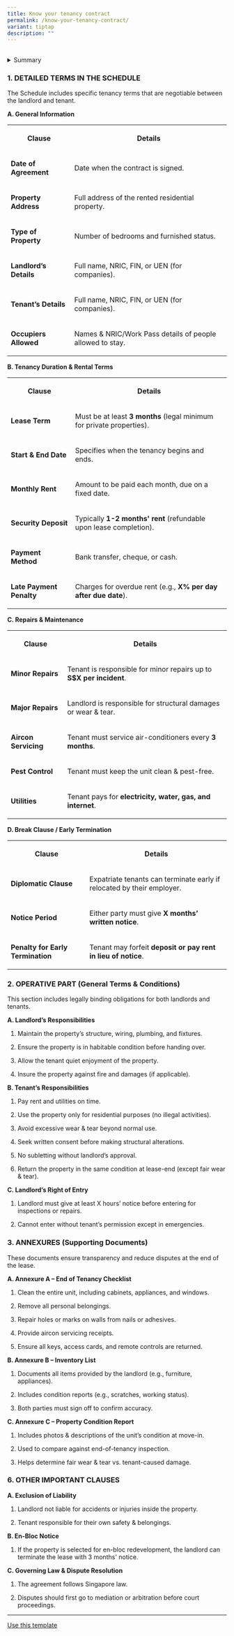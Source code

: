```yaml
---
title: Know your tenancy contract
permalink: /know-your-tenancy-contract/
variant: tiptap
description: ""
---
```

<h2></h2>
<div data-type="detailGroup" class="isomer-accordion-group isomer-accordion isomer-accordion-white">
<details class="isomer-details">
<summary>Summary</summary>
<div data-type="detailsContent" class="isomer-details-content">
<p>✔ Mandatory Minimum Lease: 3 months (for private residential properties).
<br>✔ Security Deposit: Typically 1-2 months' rent (refundable).
<br>✔ Minor Repairs: Tenant covers up to S$X per incident; major repairs are
landlord’s duty.
<br>✔ Aircon Servicing: Tenant must service it every 3 months.
<br>✔ Early Termination: Diplomatic Clause applies for expats (if included).
<br>✔ End-of-Tenancy Inspection: Unit must be clean &amp; in original condition.</p>
</div>
</details>
</div>
<p></p>
<h3>1. DETAILED TERMS IN THE SCHEDULE</h3>
<p>The Schedule includes specific tenancy terms that are negotiable between
the landlord and tenant.</p>
<p><strong>A. General Information</strong>
</p>
<table style="minWidth: 50px">
<colgroup>
<col>
<col>
</colgroup>
<tbody>
<tr>
<th rowspan="1" colspan="1">
<p>Clause</p>
</th>
<th rowspan="1" colspan="1">
<p>Details</p>
</th>
</tr>
<tr>
<td rowspan="1" colspan="1">
<p><strong>Date of Agreement</strong>
</p>
</td>
<td rowspan="1" colspan="1">
<p>Date when the contract is signed.</p>
</td>
</tr>
<tr>
<td rowspan="1" colspan="1">
<p><strong>Property Address</strong>
</p>
</td>
<td rowspan="1" colspan="1">
<p>Full address of the rented residential property.</p>
</td>
</tr>
<tr>
<td rowspan="1" colspan="1">
<p><strong>Type of Property</strong>
</p>
</td>
<td rowspan="1" colspan="1">
<p>Number of bedrooms and furnished status.</p>
</td>
</tr>
<tr>
<td rowspan="1" colspan="1">
<p><strong>Landlord’s Details</strong>
</p>
</td>
<td rowspan="1" colspan="1">
<p>Full name, NRIC, FIN, or UEN (for companies).</p>
</td>
</tr>
<tr>
<td rowspan="1" colspan="1">
<p><strong>Tenant’s Details</strong>
</p>
</td>
<td rowspan="1" colspan="1">
<p>Full name, NRIC, FIN, or UEN (for companies).</p>
</td>
</tr>
<tr>
<td rowspan="1" colspan="1">
<p><strong>Occupiers Allowed</strong>
</p>
</td>
<td rowspan="1" colspan="1">
<p>Names &amp; NRIC/Work Pass details of people allowed to stay.</p>
</td>
</tr>
</tbody>
</table>
<p></p>
<p><strong>B. Tenancy Duration &amp; Rental Terms</strong>
</p>
<table style="minWidth: 50px">
<colgroup>
<col>
<col>
</colgroup>
<tbody>
<tr>
<th rowspan="1" colspan="1">
<p>Clause</p>
</th>
<th rowspan="1" colspan="1">
<p>Details</p>
</th>
</tr>
<tr>
<td rowspan="1" colspan="1">
<p><strong>Lease Term</strong>
</p>
</td>
<td rowspan="1" colspan="1">
<p>Must be at least <strong>3 months</strong> (legal minimum for private properties).</p>
</td>
</tr>
<tr>
<td rowspan="1" colspan="1">
<p><strong>Start &amp; End Date</strong>
</p>
</td>
<td rowspan="1" colspan="1">
<p>Specifies when the tenancy begins and ends.</p>
</td>
</tr>
<tr>
<td rowspan="1" colspan="1">
<p><strong>Monthly Rent</strong>
</p>
</td>
<td rowspan="1" colspan="1">
<p>Amount to be paid each month, due on a fixed date.</p>
</td>
</tr>
<tr>
<td rowspan="1" colspan="1">
<p><strong>Security Deposit</strong>
</p>
</td>
<td rowspan="1" colspan="1">
<p>Typically <strong>1-2 months' rent</strong> (refundable upon lease completion).</p>
</td>
</tr>
<tr>
<td rowspan="1" colspan="1">
<p><strong>Payment Method</strong>
</p>
</td>
<td rowspan="1" colspan="1">
<p>Bank transfer, cheque, or cash.</p>
</td>
</tr>
<tr>
<td rowspan="1" colspan="1">
<p><strong>Late Payment Penalty</strong>
</p>
</td>
<td rowspan="1" colspan="1">
<p>Charges for overdue rent (e.g., <strong>X% per day after due date</strong>).</p>
</td>
</tr>
</tbody>
</table>
<p></p>
<p><strong>C. Repairs &amp; Maintenance</strong>
</p>
<table style="minWidth: 50px">
<colgroup>
<col>
<col>
</colgroup>
<tbody>
<tr>
<th rowspan="1" colspan="1">
<p>Clause</p>
</th>
<th rowspan="1" colspan="1">
<p>Details</p>
</th>
</tr>
<tr>
<td rowspan="1" colspan="1">
<p><strong>Minor Repairs</strong>
</p>
</td>
<td rowspan="1" colspan="1">
<p>Tenant is responsible for minor repairs up to <strong>S$X per incident</strong>.</p>
</td>
</tr>
<tr>
<td rowspan="1" colspan="1">
<p><strong>Major Repairs</strong>
</p>
</td>
<td rowspan="1" colspan="1">
<p>Landlord is responsible for structural damages or wear &amp; tear.</p>
</td>
</tr>
<tr>
<td rowspan="1" colspan="1">
<p><strong>Aircon Servicing</strong>
</p>
</td>
<td rowspan="1" colspan="1">
<p>Tenant must service air-conditioners every <strong>3 months</strong>.</p>
</td>
</tr>
<tr>
<td rowspan="1" colspan="1">
<p><strong>Pest Control</strong>
</p>
</td>
<td rowspan="1" colspan="1">
<p>Tenant must keep the unit clean &amp; pest-free.</p>
</td>
</tr>
<tr>
<td rowspan="1" colspan="1">
<p><strong>Utilities</strong>
</p>
</td>
<td rowspan="1" colspan="1">
<p>Tenant pays for <strong>electricity, water, gas, and internet</strong>.</p>
</td>
</tr>
</tbody>
</table>
<p></p>
<p><strong>D. Break Clause / Early Termination</strong>
</p>
<table style="minWidth: 50px">
<colgroup>
<col>
<col>
</colgroup>
<tbody>
<tr>
<th rowspan="1" colspan="1">
<p>Clause</p>
</th>
<th rowspan="1" colspan="1">
<p>Details</p>
</th>
</tr>
<tr>
<td rowspan="1" colspan="1">
<p><strong>Diplomatic Clause</strong>
</p>
</td>
<td rowspan="1" colspan="1">
<p>Expatriate tenants can terminate early if relocated by their employer.</p>
</td>
</tr>
<tr>
<td rowspan="1" colspan="1">
<p><strong>Notice Period</strong>
</p>
</td>
<td rowspan="1" colspan="1">
<p>Either party must give <strong>X months’ written notice</strong>.</p>
</td>
</tr>
<tr>
<td rowspan="1" colspan="1">
<p><strong>Penalty for Early Termination</strong>
</p>
</td>
<td rowspan="1" colspan="1">
<p>Tenant may forfeit <strong>deposit or pay rent in lieu of notice</strong>.</p>
</td>
</tr>
</tbody>
</table>
<h3>2. OPERATIVE PART (General Terms &amp; Conditions)</h3>
<p>This section includes legally binding obligations for both landlords and
tenants.</p>
<p><strong>A. Landlord’s Responsibilities</strong>
</p>
<ol data-tight="true" class="tight">
<li>
<p>Maintain the property’s structure, wiring, plumbing, and fixtures.</p>
</li>
<li>
<p>Ensure the property is in habitable condition before handing over.</p>
</li>
<li>
<p>Allow the tenant quiet enjoyment of the property.</p>
</li>
<li>
<p>Insure the property against fire and damages (if applicable).</p>
</li>
</ol>
<p><strong>B. Tenant’s Responsibilities</strong>
</p>
<ol data-tight="true" class="tight">
<li>
<p>Pay rent and utilities on time.</p>
</li>
<li>
<p>Use the property only for residential purposes (no illegal activities).</p>
</li>
<li>
<p>Avoid excessive wear &amp; tear beyond normal use.</p>
</li>
<li>
<p>Seek written consent before making structural alterations.</p>
</li>
<li>
<p>No subletting without landlord’s approval.</p>
</li>
<li>
<p>Return the property in the same condition at lease-end (except fair wear
&amp; tear).</p>
</li>
</ol>
<p><strong>C. Landlord’s Right of Entry</strong>
</p>
<ol data-tight="true" class="tight">
<li>
<p>Landlord must give at least X hours’ notice before entering for inspections
or repairs.</p>
</li>
<li>
<p>Cannot enter without tenant’s permission except in emergencies.</p>
</li>
</ol>
<h3>3. ANNEXURES (Supporting Documents)</h3>
<p>These documents ensure transparency and reduce disputes at the end of
the lease.</p>
<p><strong>A. Annexure A – End of Tenancy Checklist</strong>
</p>
<ol data-tight="true" class="tight">
<li>
<p>Clean the entire unit, including cabinets, appliances, and windows.</p>
</li>
<li>
<p>Remove all personal belongings.</p>
</li>
<li>
<p>Repair holes or marks on walls from nails or adhesives.</p>
</li>
<li>
<p>Provide aircon servicing receipts.</p>
</li>
<li>
<p>Ensure all keys, access cards, and remote controls are returned.</p>
</li>
</ol>
<p></p>
<p><strong>B. Annexure B – Inventory List</strong>
</p>
<ol data-tight="true" class="tight">
<li>
<p>Documents all items provided by the landlord (e.g., furniture, appliances).</p>
</li>
<li>
<p>Includes condition reports (e.g., scratches, working status).</p>
</li>
<li>
<p>Both parties must sign off to confirm accuracy.</p>
</li>
</ol>
<p></p>
<p><strong>C. Annexure C – Property Condition Report</strong>
</p>
<ol data-tight="true" class="tight">
<li>
<p>Includes photos &amp; descriptions of the unit’s condition at move-in.</p>
</li>
<li>
<p>Used to compare against end-of-tenancy inspection.</p>
</li>
<li>
<p>Helps determine fair wear &amp; tear vs. tenant-caused damage.</p>
</li>
</ol>
<h3>6. OTHER IMPORTANT CLAUSES</h3>
<p><strong>A. Exclusion of Liability</strong>
</p>
<ol data-tight="true" class="tight">
<li>
<p>Landlord not liable for accidents or injuries inside the property.</p>
</li>
<li>
<p>Tenant responsible for their own safety &amp; belongings.</p>
</li>
</ol>
<p><strong>B. En-Bloc Notice</strong>
</p>
<ol data-tight="true" class="tight">
<li>
<p>If the property is selected for en-bloc redevelopment, the landlord can
terminate the lease with 3 months' notice.</p>
</li>
</ol>
<p><strong>C. Governing Law &amp; Dispute Resolution</strong>
</p>
<ol data-tight="true" class="tight">
<li>
<p>The agreement follows Singapore law.</p>
</li>
<li>
<p>Disputes should first go to mediation or arbitration before court proceedings.</p>
</li>
</ol>
<hr>
<p></p>
<p><a href="https://www.google.com" rel="noopener nofollow" target="_blank">Use this template</a>
</p>